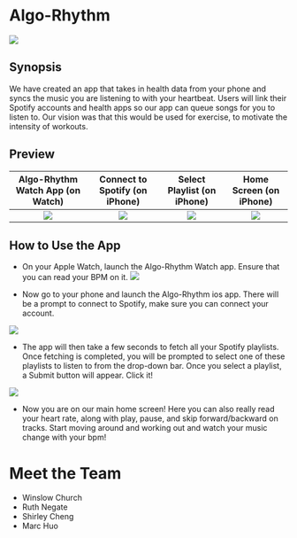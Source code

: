 # Algo-Rhythm

![](https://github.com/StanfordCS194/win2023-team28/blob/main/images/Logo.jpg)

## Synopsis 
We have created an app that takes in health data from your phone and syncs the music you are listening to with your heartbeat. Users will link their Spotify accounts and health apps so our app can queue songs for you to listen to. Our vision was that this would be used for exercise, to motivate the intensity of workouts. 

## Preview
Algo-Rhythm Watch App (on Watch) | Connect to Spotify (on iPhone) | Select Playlist (on iPhone) | Home Screen (on iPhone)
:-------------------------:|:-------------------------: | :-------------------------: | :-------------------------:
![](https://github.com/StanfordCS194/win2023-team28/blob/main/images/watch.PNG) | ![](https://github.com/StanfordCS194/win2023-team28/blob/main/images/home2.PNG) | ![](https://github.com/StanfordCS194/win2023-team28/blob/main/images/home3.PNG) | ![](https://github.com/StanfordCS194/win2023-team28/blob/main/images/home4.PNG)

## How to Use the App

- On your Apple Watch, launch the Algo-Rhythm Watch app. Ensure that you can read your BPM on it. 
![](https://github.com/StanfordCS194/win2023-team28/blob/main/images/watch.PNG)

- Now go to your phone and launch the Algo-Rhythm ios app. There will be a prompt to connect to Spotify, make sure you can connect your account. 

![](https://github.com/StanfordCS194/win2023-team28/blob/main/images/connect_spotify.png) 

- The app will then take a few seconds to fetch all your Spotify playlists. Once fetching is completed, you will be prompted to select one of these playlists to listen to from the drop-down bar. Once you select a playlist, a Submit button will appear. Click it!

 ![](https://github.com/StanfordCS194/win2023-team28/blob/main/images/select_playlists.PNG)

- Now you are on our main home screen! Here you can also really read your heart rate, along with play, pause, and skip forward/backward on tracks. Start moving around and working out and watch your music change with your bpm!

# Meet the Team
- Winslow Church
- Ruth Negate
- Shirley Cheng
- Marc Huo
